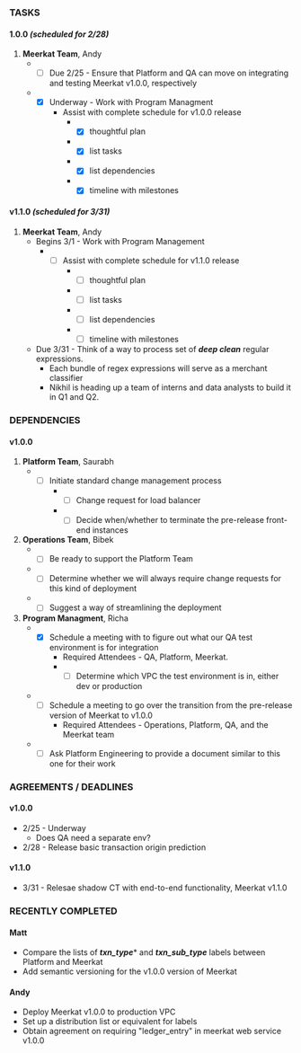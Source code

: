 ### TASKS
#### 1.0.0 *(scheduled for 2/28)*
1.  **Meerkat Team**, Andy
	* - [ ] Due 2/25 - Ensure that Platform and QA can move on integrating and testing Meerkat v1.0.0, respectively
	* - [x] Underway - Work with Program Managment
		* Assist with complete schedule for v1.0.0 release
			* - [x] thoughtful plan
			* - [x] list tasks
			* - [x] list dependencies
			* - [x] timeline with milestones

#### v1.1.0 *(scheduled for 3/31)*
1.  **Meerkat Team**, Andy
	* Begins 3/1 - Work with Program Management
		* - [ ] Assist with complete schedule for v1.1.0 release
			* - [ ] thoughtful plan
			* - [ ] list tasks
			* - [ ] list dependencies
			* - [ ] timeline with milestones
	* Due 3/31 - Think of a way to process set of ***deep clean*** regular expressions.
		* Each bundle of regex expressions will serve as a merchant classifier
		* Nikhil is heading up a team of interns and data analysts to build it in Q1 and Q2.

### DEPENDENCIES
#### v1.0.0
1.  **Platform Team**, Saurabh
	* - [ ] Initiate standard change management process
		* - [ ] Change request for load balancer
		* - [ ] Decide when/whether to terminate the pre-release front-end instances
2.  **Operations Team**, Bibek
	* - [ ] Be ready to support the Platform Team
	* - [ ] Determine whether we will always require change requests for this kind of deployment
	* - [ ] Suggest a way of streamlining the deployment
3.  **Program Managment**, Richa
	* - [x] Schedule a meeting with to figure out what our QA test environment is for integration
		* Required Attendees - QA, Platform, Meerkat.
		* - [ ] Determine which VPC the test environment is in, either dev or production
	* - [ ] Schedule a meeting to go over the transition from the pre-release version of Meerkat to v1.0.0
		* Required Attendees - Operations, Platform, QA, and the Meerkat team
	* - [ ] Ask Platform Engineering to provide a document similar to this one for their work

### AGREEMENTS / DEADLINES
#### v1.0.0
* 2/25 - Underway
	* Does QA need a separate env?
* 2/28 - Release basic transaction origin prediction

#### v1.1.0
* 3/31 - Relesae shadow CT with end-to-end functionality, Meerkat v1.1.0

### RECENTLY COMPLETED
#### Matt
* Compare the lists of ***txn_type**** and ***txn_sub_type*** labels between Platform and Meerkat
* Add semantic versioning for the v1.0.0 version of Meerkat

#### Andy
* Deploy Meerkat v1.0.0 to production VPC
* Set up a distribution list or equivalent for labels
* Obtain agreement on requiring "ledger_entry" in meerkat web service v1.0.0

